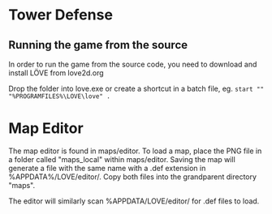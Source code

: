 # Tower Defense #
## Running the game from the source ##
In order to run the game from the source code, you need to download and install LÖVE from love2d.org

Drop the folder into love.exe or create a shortcut in a batch file, eg.
`start "" "%PROGRAMFILES%\LOVE\love" .`

# Map Editor #
The map editor is found in maps/editor. To load a map, place the PNG file in a folder called "maps\_local" within maps/editor. Saving the map will generate a file with the same name with a .def extension in %APPDATA%/LOVE/editor/. Copy both files into the grandparent directory "maps".

The editor will similarly scan %APPDATA/LOVE/editor/ for .def files to load.
